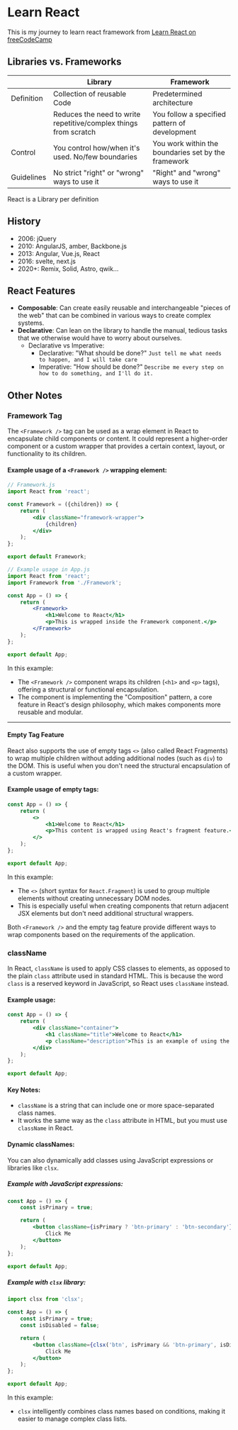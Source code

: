 # Learn React

This is my journey to learn react framework from [Learn React on freeCodeCamp](https://youtu.be/x4rFhThSX04)

## Libraries vs. Frameworks

|            | Library                                                          | Framework                                           |
|------------|------------------------------------------------------------------|-----------------------------------------------------|
| Definition | Collection of reusable Code                                      | Predetermined architecture                          |
|            | Reduces the need to write repetitive/complex things from scratch | You follow a specified pattern of development       |
| Control    | You control how/when it's used. No/few boundaries                | You work within the boundaries set by the framework |
| Guidelines | No strict "right" or "wrong" ways to use it                      | "Right" and "wrong" ways to use it                  |

React is a Library per definition

## History

- 2006: jQuery
- 2010: AngularJS, amber, Backbone.js
- 2013: Angular, Vue.js, React
- 2016: svelte, next.js
- 2020+: Remix, Solid, Astro, qwik...

## React Features

- **Composable**: Can create easily reusable and interchangeable "pieces of the web" that can be combined in various ways to create complex systems.
- **Declarative**: Can lean on the library to handle the manual, tedious tasks that we otherwise would have to worry about ourselves.
    - Declarative vs Imperative:
        - Declarative: "What should be done?"
          `Just tell me what needs to happen, and I will take care`
        - Imperative: "How should be done?"
          `Describe me every step on how to do something, and I'll do it.`

## Other Notes

### Framework Tag

The `<Framework />` tag can be used as a wrap element in React to encapsulate child components or content. It could represent a higher-order component or a custom wrapper that provides a certain
context, layout, or functionality to its children.

#### Example usage of a `<Framework />` wrapping element:

```jsx
// Framework.js
import React from 'react';

const Framework = ({children}) => {
    return (
        <div className="framework-wrapper">
            {children}
        </div>
    );
};

export default Framework;
```

```jsx
// Example usage in App.js
import React from 'react';
import Framework from './Framework';

const App = () => {
    return (
        <Framework>
            <h1>Welcome to React</h1>
            <p>This is wrapped inside the Framework component.</p>
        </Framework>
    );
};

export default App;
```

In this example:

- The `<Framework />` component wraps its children (`<h1>` and `<p>` tags), offering a structural or functional encapsulation.
- The component is implementing the "Composition" pattern, a core feature in React's design philosophy, which makes components more reusable and modular.

---

#### Empty Tag Feature

React also supports the use of empty tags `<>` (also called React Fragments) to wrap multiple children without adding additional nodes (such as `div`) to the DOM. This is useful when you don't need
the structural encapsulation of a custom wrapper.

#### Example usage of empty tags:

```jsx
const App = () => {
    return (
        <>
            <h1>Welcome to React</h1>
            <p>This content is wrapped using React's fragment feature.</p>
        </>
    );
};

export default App;
```

In this example:

- The `<>` (short syntax for `React.Fragment`) is used to group multiple elements without creating unnecessary DOM nodes.
- This is especially useful when creating components that return adjacent JSX elements but don't need additional structural wrappers.

Both `<Framework />` and the empty tag feature provide different ways to wrap components based on the requirements of the application.

### className

In React, `className` is used to apply CSS classes to elements, as opposed to the plain `class` attribute used in standard HTML. This is because the word `class` is a reserved keyword in JavaScript,
so React uses `className` instead.

#### Example usage:

```jsx
const App = () => {
    return (
        <div className="container">
            <h1 className="title">Welcome to React</h1>
            <p className="description">This is an example of using the className attribute.</p>
        </div>
    );
};

export default App;
```

#### Key Notes:

- `className` is a string that can include one or more space-separated class names.
- It works the same way as the `class` attribute in HTML, but you must use `className` in React.

#### Dynamic classNames:

You can also dynamically add classes using JavaScript expressions or libraries like `clsx`.

##### Example with JavaScript expressions:

```jsx
const App = () => {
    const isPrimary = true;

    return (
        <button className={isPrimary ? 'btn-primary' : 'btn-secondary'}>
            Click Me
        </button>
    );
};

export default App;
```

##### Example with `clsx` library:

```jsx
import clsx from 'clsx';

const App = () => {
    const isPrimary = true;
    const isDisabled = false;

    return (
        <button className={clsx('btn', isPrimary && 'btn-primary', isDisabled && 'btn-disabled')}>
            Click Me
        </button>
    );
};

export default App;
```

In this example:

- `clsx` intelligently combines class names based on conditions, making it easier to manage complex class lists.

